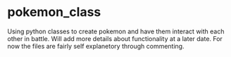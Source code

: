 # pokemon_class
Using python classes to create pokemon and have them interact with each other in battle.
Will add more details about functionality at a later date. For now the files are fairly self explanetory through commenting.
